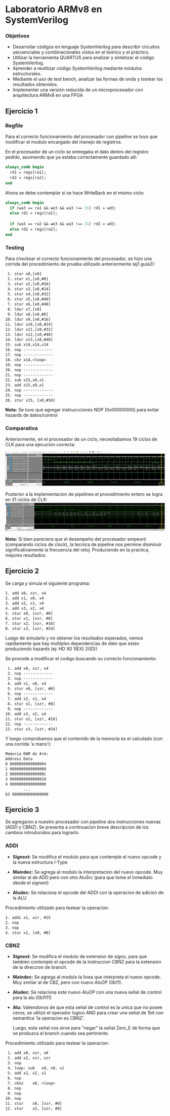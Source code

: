 # Laboratorio ARMv8 en SystemVerilog

### Objetivos
- Desarrollar códigos en lenguaje SystemVerilog para describir circuitos secuenciales y combinacionales vistos en el teórico y el práctico.
- Utilizar la herramienta QUARTUS para analizar y sintetizar el código SystemVerilog.
- Aprender a reutilizar código SystemVerilog mediante módulos estructurales.
- Mediante el uso de test bench, analizar las formas de onda y testear los resultados obtenidos.
- Implementar una versión reducida de un microprocesador con arquitectura ARMv8 en una FPGA

## Ejercicio 1

### Regfile
Para el correcto funcionamiento del procesador con pipeline se tuvo que modificar el modulo encargado del manejo de registros.

En el procesador de un ciclo se entregaba el dato dentro del registro pedido, asumiendo que ya estaba correctamente guardado alli:

```SystemVerilog
always_comb begin
  rd1 = regs[ra1];
  rd2 = regs[ra2];
end
```

Ahora se debe contemplar si se hace WriteBack en el mismo ciclo:

```SystemVerilog
always_comb begin
  if (wa3 == ra1 && we3 && wa3 !== 31) rd1 = wd3;
  else rd1 = regs[ra1];

  if (wa3 == ra2 && we3 && wa3 !== 31) rd2 = wd3;
  else rd2 = regs[ra2];
end
```

### Testing

Para checkear el correcto funcionamiento del procesador, se hizo una corrida del procedimiento de prueba utilizado anteriormente (ej1 guia2):

```assembly_x86
 1. stur x0,[x0]
 2. stur x1,[x0,#8]
 3. stur x2,[x0,#16]
 4. stur x3,[x0,#24]
 5. stur x4,[x0,#32]
 6. stur x5,[x0,#40]
 7. stur x6,[x0,#48]
 8. ldur x7,[x0]
 9. ldur x8,[x0,#8]
10. ldur x9,[x0,#16]
11. ldur x10,[x0,#24]
12. ldur x11,[x0,#32]
13. ldur x12,[x0,#40]
14. ldur x13,[x0,#48]
15. sub x14,x14,x14
16. nop -------------
17. nop -------------
18. cbz x14,<loop>
19. nop -------------
20. nop -------------
21. nop -------------
22. sub x15,x0,x1
23. add x15,x0,x1
24. nop -------------
25. nop -------------
26. stur x15, [x0,#56]
```
**Nota:** Se tuvo que agregar instruccciones NOP (0x00000000) para evitar hazards de datos/control

### Comparativa

Anteriormente, en el procesador de un ciclo, necesitabamos 19 ciclos de CLK para una ejecucion correcta:

![Ej1_oneCycle](informe/ej1-onecycle.jpg)

Posterior a la implementacion de pipelines el procedimiento entero se logra en 31 ciclos de CLK:
![Ej1_pipelaned](informe/ej1-pipelined.png)

**Nota:** Si bien pareciera que el desempeño del procesador empeoró (comparando ciclos de clock), la tecnica de pipeline nos permine disminuir significativamente la frecuencia del reloj. Produciendo en la practica, mejores resultados.

## Ejercicio 2

Se carga y simula el siguiente programa:
```assembly_x86
1. add x0, xzr, x4
2. add x1, x0, x4
3. add x2, x1, x4
4. add x3, x2, x4
5. stur x0, [xzr, #0]
6. stur x1, [xzr, #8]
7. stur x2, [xzr, #16]
8. stur x3, [xzr, #24]
```

Luego de simularlo y no obtener los resultados esperados, vemos rapidamente que hay multiples dependencias de dato que estan produciendo hazards (ej: HD X0 1(EX) 2(ID))

Se procede a modificar el codigo buscando su correcto funcionamiento:

```assembly_x86
 1. add x0, xzr, x4
 2. nop -------------
 3. nop -------------
 4. add x1, x0, x4
 5. stur x0, [xzr, #0]
 6. nop -------------
 7. add x2, x1, x4
 8. stur x1, [xzr, #8]
 9. nop -------------
10. add x3, x2, x4
11. stur x2, [xzr, #16]
12. nop -------------
13. stur x3, [xzr, #24]
```
Y luego comprobamos que el contenido de la memoria es el calculado (con una corrida 'a mano'):

```
Memoria RAM de Arm:
Address Data
0 0000000000000004
1 0000000000000008
2 000000000000000C
3 0000000000000010
4 0000000000000000
        ...
63 0000000000000000
```

## Ejercicio 3
Se agregaron a nuestro procesador con pipeline dos instrucciones nuevas (ADDI y CBNZ). Se presenta a continuacion breve descripcion de los cambios introducidos para lograrlo.

### ADDI
- **Signext:** Se modifica el modulo para que contemple el nuevo opcode y la nueva estructura I-Type

- **Maindec:** Se agrega al modulo la interpretacion del nuevo opcode. Muy similar al de ADD pero con otro AluSrc (para que tome el inmediato desde el signext)

- **Aludec:** Se relaciona el opcode del ADDI con la operacion de adicion de la ALU

Procedimiento utilizado para testear la operacion:
```
1. addi	x1, xzr, #15
2. nop
3. nop
4. stur	x1, [x0, #0]
```

### CBNZ
- **Signext:** Se modifica el modulo de extension de signo, para que tambien contemple el opcode de la instruccion CBNZ para la extension de la direccion de branch.

- **Maindec:** Se agrega al modulo la linea que interpreta el nuevo opcode. Muy similar al de CBZ, pero con nuevo AluOP (0b11).

- **Aludec:** Se relaciona este nuevo AluOP con una nueva señal de control para la alu (0b1111)

- **Alu:** Valiendonos de que esta señal de control es la unica que no posee ceros, se utilizó el operador logico AND para crear una señal de 1bit con semantica 'la operacion es CBNZ'.

  Luego, esta señal nos sirve para "negar" la señal Zero_E de forma que se produzca el branch cuando sea pertinente.

Procedimiento utilizado para testear la operacion:
```
 1. add	x0, xzr, x6
 2. add	x2, xzr, xzr
 3. nop
 4. loop: sub	x0, x0, x1
 5. add	x2, x2, x1
 6. nop
 7. cbnz	x0, <loop>
 8. nop
 9. nop
10. nop
11. stur	x0, [xzr, #0]
12. stur	x2, [xzr, #8]
```
